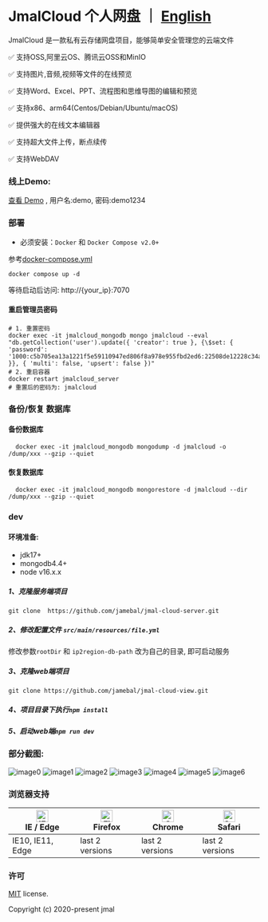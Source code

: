 # JmalCloud 个人网盘 ｜ [English](https://github.com/jamebal/jmal-cloud-view/blob/master/README_en_US.md)

JmalCloud 是一款私有云存储网盘项目，能够简单安全管理您的云端文件

✅ 支持OSS,阿里云OS、腾讯云OSS和MinIO

✅ 支持图片,音频,视频等文件的在线预览

✅ 支持Word、Excel、PPT、流程图和思维导图的编辑和预览

✅ 支持x86、arm64(Centos/Debian/Ubuntu/macOS)

✅ 提供强大的在线文本编辑器

✅ 支持超大文件上传，断点续传

✅ 支持WebDAV

### 线上Demo:

[查看 Demo](https://jmal.cc/demo) , 用户名:demo, 密码:demo1234

### 部署

- 必须安装：`Docker` 和 `Docker Compose v2.0+`

参考[docker-compose.yml](https://github.com/jamebal/jmal-cloud-server/blob/master/docker-compose.base.yml)

```shell
docker compose up -d
```

等待启动后访问: http://{your_ip}:7070

#### 重启管理员密码

```shell
# 1. 重置密码
docker exec -it jmalcloud_mongodb mongo jmalcloud --eval "db.getCollection('user').update({ 'creator': true }, {\$set: { 'password': '1000:c5b705ea13a1221f5e59110947ed806f8a978e955fbd2ed6:22508de12228c34a235454a0caf3bcaa5552858543258e56' }}, { 'multi': false, 'upsert': false })"
# 2. 重启容器
docker restart jmalcloud_server
# 重置后的密码为: jmalcloud
```

### 备份/恢复 数据库

#### 备份数据库

```shell
  docker exec -it jmalcloud_mongodb mongodump -d jmalcloud -o /dump/xxx --gzip --quiet
```

#### 恢复数据库

```shell
  docker exec -it jmalcloud_mongodb mongorestore -d jmalcloud --dir /dump/xxx --gzip --quiet
```

### dev

#### 环境准备:

- jdk17+
- mongodb4.4+
- node v16.x.x

##### 1、克隆服务端项目

`git clone  https://github.com/jamebal/jmal-cloud-server.git`

##### 2、修改配置文件 `src/main/resources/file.yml`

修改参数`rootDir` 和 `ip2region-db-path` 改为自己的目录, 即可启动服务

##### 3、克隆web端项目

`git clone https://github.com/jamebal/jmal-cloud-view.git`

##### 4、项目目录下执行`npm install`

##### 5、启动web端`npm run dev`

### 部分截图:

![image0](./doc/%E6%88%AA%E5%B1%8F%20192.png)
![image1](./doc/%E6%88%AA%E5%B1%8F%2028.png)
![image2](./doc/%E6%88%AA%E5%B1%8F%2029.png)
![image3](./doc/%E6%88%AA%E5%B1%8F%2030.png)
![image4](./doc/%E6%88%AA%E5%B1%8F%2031.png)
![image5](./doc/%E6%88%AA%E5%B1%8F%2032.png)
![image6](./doc/%E6%88%AA%E5%B1%8F%2033.png)

### 浏览器支持

| [<img src="https://raw.githubusercontent.com/alrra/browser-logos/master/src/edge/edge_48x48.png" alt="IE / Edge" width="24px" height="24px" />](http://godban.github.io/browsers-support-badges/)</br>IE / Edge | [<img src="https://raw.githubusercontent.com/alrra/browser-logos/master/src/firefox/firefox_48x48.png" alt="Firefox" width="24px" height="24px" />](http://godban.github.io/browsers-support-badges/)</br>Firefox | [<img src="https://raw.githubusercontent.com/alrra/browser-logos/master/src/chrome/chrome_48x48.png" alt="Chrome" width="24px" height="24px" />](http://godban.github.io/browsers-support-badges/)</br>Chrome | [<img src="https://raw.githubusercontent.com/alrra/browser-logos/master/src/safari/safari_48x48.png" alt="Safari" width="24px" height="24px" />](http://godban.github.io/browsers-support-badges/)</br>Safari |
| --------------------------------------------------------------------------------------------------------------------------------------------------------------------------------------------------------------- | ----------------------------------------------------------------------------------------------------------------------------------------------------------------------------------------------------------------- | ------------------------------------------------------------------------------------------------------------------------------------------------------------------------------------------------------------- | ------------------------------------------------------------------------------------------------------------------------------------------------------------------------------------------------------------- |
| IE10, IE11, Edge                                                                                                                                                                                                | last 2 versions                                                                                                                                                                                                   | last 2 versions                                                                                                                                                                                               | last 2 versions                                                                                                                                                                                               |

### 许可

[MIT](https://github.com/jamebal/jmal-cloud-view/blob/master/LICENSE) license.

Copyright (c) 2020-present jmal
